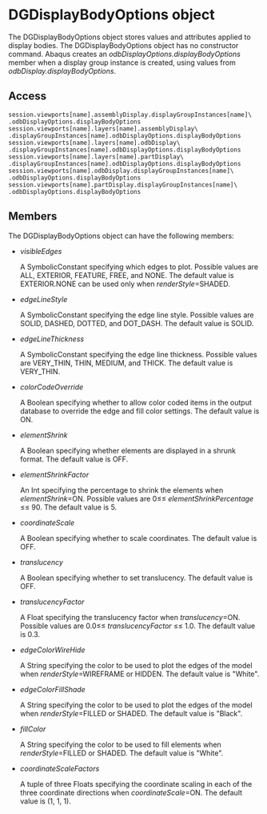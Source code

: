 # DGDisplayBodyOptions object

The DGDisplayBodyOptions object stores values and attributes applied to display bodies. The DGDisplayBodyOptions object has no constructor command. Abaqus creates an *odbDisplayOptions.displayBodyOptions* member when a display group instance is created, using values from *odbDisplay.displayBodyOptions*.

## Access

```
session.viewports[name].assemblyDisplay.displayGroupInstances[name]\
.odbDisplayOptions.displayBodyOptions
session.viewports[name].layers[name].assemblyDisplay\
.displayGroupInstances[name].odbDisplayOptions.displayBodyOptions
session.viewports[name].layers[name].odbDisplay\
.displayGroupInstances[name].odbDisplayOptions.displayBodyOptions
session.viewports[name].layers[name].partDisplay\
.displayGroupInstances[name].odbDisplayOptions.displayBodyOptions
session.viewports[name].odbDisplay.displayGroupInstances[name]\
.odbDisplayOptions.displayBodyOptions
session.viewports[name].partDisplay.displayGroupInstances[name]\
.odbDisplayOptions.displayBodyOptions
```

## Members

The DGDisplayBodyOptions object can have the following members:

- *visibleEdges*

  A SymbolicConstant specifying which edges to plot. Possible values are ALL, EXTERIOR, FEATURE, FREE, and NONE. The default value is EXTERIOR.NONE can be used only when *renderStyle*=SHADED.

- *edgeLineStyle*

  A SymbolicConstant specifying the edge line style. Possible values are SOLID, DASHED, DOTTED, and DOT_DASH. The default value is SOLID.

- *edgeLineThickness*

  A SymbolicConstant specifying the edge line thickness. Possible values are VERY_THIN, THIN, MEDIUM, and THICK. The default value is VERY_THIN.

- *colorCodeOverride*

  A Boolean specifying whether to allow color coded items in the output database to override the edge and fill color settings. The default value is ON.

- *elementShrink*

  A Boolean specifying whether elements are displayed in a shrunk format. The default value is OFF.

- *elementShrinkFactor*

  An Int specifying the percentage to shrink the elements when *elementShrink*=ON. Possible values are 0≤≤ *elementShrinkPercentage* ≤≤ 90. The default value is 5.

- *coordinateScale*

  A Boolean specifying whether to scale coordinates. The default value is OFF.

- *translucency*

  A Boolean specifying whether to set translucency. The default value is OFF.

- *translucencyFactor*

  A Float specifying the translucency factor when *translucency*=ON. Possible values are 0.0≤≤ *translucencyFactor* ≤≤ 1.0. The default value is 0.3.

- *edgeColorWireHide*

  A String specifying the color to be used to plot the edges of the model when *renderStyle*=WIREFRAME or HIDDEN. The default value is "White".

- *edgeColorFillShade*

  A String specifying the color to be used to plot the edges of the model when *renderStyle*=FILLED or SHADED. The default value is "Black".

- *fillColor*

  A String specifying the color to be used to fill elements when *renderStyle*=FILLED or SHADED. The default value is "White".

- *coordinateScaleFactors*

  A tuple of three Floats specifying the coordinate scaling in each of the three coordinate directions when *coordinateScale*=ON. The default value is (1, 1, 1).